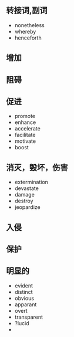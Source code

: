 ## 转接词,副词
* nonetheless
* whereby
* henceforth


## 增加
## 阻碍
## 促进
* promote
* enhance
* accelerate
* facilitate
* motivate
* boost

## 消灭，毁坏，伤害
* extermination
* devastate
* damage
* destroy
* jeopardize

## 入侵
## 保护
## 明显的
* evident 
* distinct 
* obvious 
* apparant 
* overt
* transparent
* ?lucid
* 